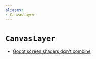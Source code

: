 ```yaml
---
aliases:
- CanvasLayer
---
```


# `CanvasLayer`

- [Godot screen shaders don't combine](godot-screen-shaders-dont-combine.md)
